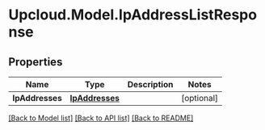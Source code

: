 # Upcloud.Model.IpAddressListResponse
## Properties

Name | Type | Description | Notes
------------ | ------------- | ------------- | -------------
**IpAddresses** | [**IpAddresses**](IpAddresses.md) |  | [optional] 

[[Back to Model list]](../README.md#documentation-for-models) [[Back to API list]](../README.md#documentation-for-api-endpoints) [[Back to README]](../README.md)

